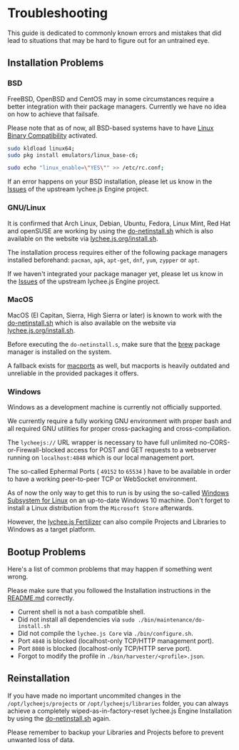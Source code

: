 
# Troubleshooting

This guide is dedicated to commonly known errors and mistakes
that did lead to situations that may be hard to figure out
for an untrained eye.


## Installation Problems

### BSD

FreeBSD, OpenBSD and CentOS may in some circumstances require
a better integration with their package managers. Currently we
have no idea on how to achieve that failsafe.

Please note that as of now, all BSD-based systems have to have
[Linux Binary Compatibility](https://www.freebsd.org/doc/handbook/linuxemu-lbc-install.html)
activated.

```bash
sudo kldload linux64;
sudo pkg install emulators/linux_base-c6;

sudo echo "linux_enable=\"YES\"" >> /etc/rc.conf;
```

If an error happens on your BSD installation, please let us
know in the [Issues](https://github.com/Artificial-Engineering/lycheejs/issues)
of the upstream lychee.js Engine project.

### GNU/Linux

It is confirmed that Arch Linux, Debian, Ubuntu, Fedora,
Linux Mint, Red Hat and openSUSE are working by using the
[do-netinstall.sh](/bin/maintenance/do-netinstall.sh) which
is also available on the website via [lychee.js.org/install.sh](https://lychee.js.org/install.sh).

The installation process requires either of the following
package managers installed beforehand:
`pacman`, `apk`, `apt-get`, `dnf`, `yum`, `zypper` or `apt`.

If we haven't integrated your package manager yet, please let us
know in the [Issues](https://github.com/Artificial-Engineering/lycheejs/issues)
of the upstream lychee.js Engine project.

### MacOS

MacOS (El Capitan, Sierra, High Sierra or later) is known to work
with the [do-netinstall.sh](/bin/maintenance/do-netinstall.sh) which
is also available on the website via [lychee.js.org/install.sh](https://lychee.js.org/install.sh).

Before executing the `do-netinstall.s`, make sure that the [brew](https://brew.sh)
package manager is installed on the system.

A fallback exists for [macports](https://macports.org) as well, but
macports is heavily outdated and unreliable in the provided packages
it offers.

### Windows

Windows as a development machine is currently not officially supported.

We currently require a fully working GNU environment with proper bash and
all required GNU utilities for proper cross-packaging and cross-compilation.

The `lycheejs://` URL wrapper is necessary to have full unlimited
no-CORS-or-Firewall-blocked access for POST and GET requests to a webserver
running on `localhost:4848` which is our local management port.

The so-called Ephermal Ports ( `49152` to `65534` ) have to be available
in order to have a working peer-to-peer TCP or WebSocket environment.

As of now the only way to get this to run is by using the so-called
[Windows Subsystem for Linux](https://docs.microsoft.com/en-us/windows/wsl/install-win10)
on an up-to-date Windows 10 machine. Don't forget to install a Linux
distribution from the `Microsoft Store` afterwards.

However, the [lychee.js Fertilizer](../software/lycheejs-fertilizer.md)
can also compile Projects and Libraries to Windows as a target platform.

## Bootup Problems

Here's a list of common problems that may happen if something went wrong.

Please make sure that you followed the Installation instructions in the
[README.md](/README.md) correctly.

- Current shell is not a `bash` compatible shell.
- Did not install all dependencies via `sudo ./bin/maintenance/do-install.sh`
- Did not compile the `lychee.js Core` via `./bin/configure.sh`.
- Port `4848` is blocked (localhost-only TCP/HTTP management port).
- Port `8080` is blocked (localhost-only TCP/HTTP serve port).
- Forgot to modify the profile in `./bin/harvester/<profile>.json`.

## Reinstallation

If you have made no important uncommited changes in the `/opt/lycheejs/projects`
or `/opt/lycheejs/libraries` folder, you can always achieve a completely
wiped-as-in-factory-reset lychee.js Engine Installation by using the
[do-netinstall.sh](/bin/maintenance/do-netinstall.sh) again.

Please remember to backup your Libraries and Projects before to prevent
unwanted loss of data.

